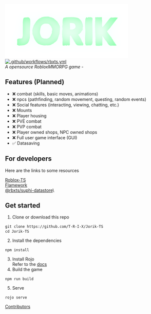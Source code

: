 ![JorikGameLogo](/assets/LogoSize100.png "The game logo")\
[![.github/workflows/rbxts.yml](https://github.com/T-R-I-X/Jorik-TS/actions/workflows/rbxts.yml/badge.svg?branch=main&event=push)](https://github.com/T-R-I-X/Jorik-TS/actions/workflows/rbxts.yml)\
*A opensource RobloxMMORPG game -*

## Features (Planned)
- ❌ combat (skills, basic moves, animations)
- ❌ npcs (pathfinding, random movement, questing, random events)
- ❌ Social features (interacting, viewing, chatting, etc.)
- ❌ Mounts
- ❌ Player housing
- ❌ PVE combat
- ❌ PVP combat
- ❌ Player owned shops, NPC owned shops
- ❌ Full user game interface (GUI)
- ✅ Datasaving


## For developers
Here are the links to some resources

[Roblox-TS](https://roblox-ts.com)\
[Flamework](https://fireboltofdeath.dev/docs/flamework)\
[@rbxts/suphi-datastore](https://www.npmjs.com/package/@rbxts/suphi-datastore)\

## Get started
1. Clone or download this repo
```
git clone https://github.com/T-R-I-X/Jorik-TS
cd Jorik-TS
```
2. Install the dependencies
```
npm install
```
3. Install Rojo\
Refer to the [docs](https://rojo.space/docs/v7/getting-started/installation/)
4. Build the game
```
npm run build
```
5. Serve
```
rojo serve
```

[Contributors](https://github.com/T-R-I-X/Jorik-TS/graphs/contributors)